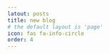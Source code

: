 ```yaml
---
latout: posts
title: new blog
# the default layout is 'page'
icon: fas fa-info-circle
order: 4
---
```


